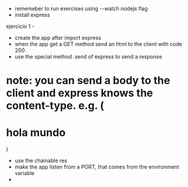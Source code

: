 - rememeber to run exercises using --watch nodejs flag
- install express


ejercicio 1 - 
- create the app after import express
- when the app get a GET method send an html to the client with code 200
- use the special method .send of express to send a response

# note: you can send a body to the client and express knows the content-type. e.g. (<h1> hola mundo </h1>)

- use the chainable res
- make the app listen from a PORT, that comes from the environment variable
- 